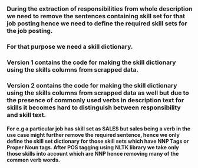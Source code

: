 ### During the extraction of responsibilities from whole description we need to remove the sentences containing skill set for that job posting hence we need to define the required skill sets for the job posting.
### For that purpose we need a skill dictionary.
### Version 1 contains the code for making the skill dictionary using the skills columns from scrapped data.
### Version 2  contains the code for making the skill dictionary using the skills columns from scrapped data as well but due to the presence of commonly used verbs in description text for skills it becomes hard to distinguish between responsibility and skill text.
#### For e.g a particular job has skill set as SALES but sales being a verb in the use case might further remove the required sentence, hence we only define the skill set dictionary for those skill sets which have NNP Tags or Proper Noun tags. After POS tagging using NLTK library we take only those skills into account which are NNP hence removing many of the common verb words.
